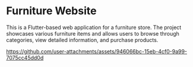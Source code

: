 # Furniture Website

This is a Flutter-based web application for a furniture store. The project showcases various furniture items and allows users to browse through categories, view detailed information, and purchase products.


https://github.com/user-attachments/assets/946066bc-15eb-4cf0-9a99-7075cc45dd0d

